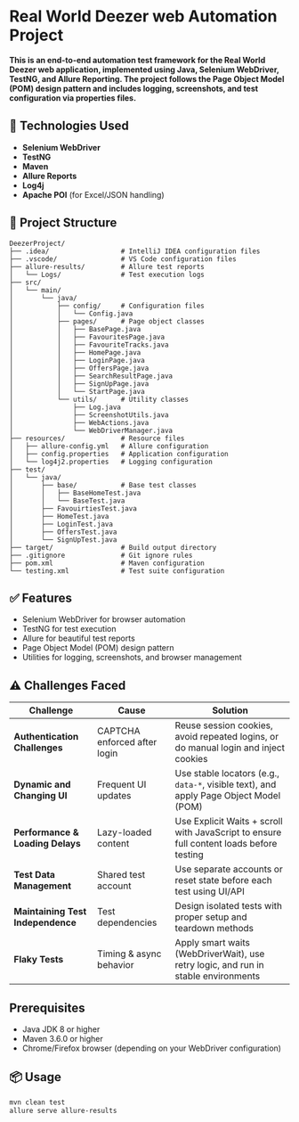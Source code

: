 # Real World Deezer web Automation Project
**This is an end-to-end automation test framework for the Real World **Deezer web application**, implemented using **Java**, **Selenium WebDriver**, **TestNG**, and **Allure Reporting**. The project follows the **Page Object Model (POM)** design pattern and includes logging, screenshots, and test configuration via properties files.**  

 ## 🚀 Technologies Used
 
- **Selenium WebDriver**
- **TestNG**
- **Maven**
- **Allure Reports**
- **Log4j**
- **Apache POI** (for Excel/JSON handling)


## 📁 Project Structure

```
DeezerProject/
├── .idea/                  # IntelliJ IDEA configuration files
├── .vscode/                # VS Code configuration files
├── allure-results/         # Allure test reports
│   └── Logs/               # Test execution logs
├── src/
│   └── main/
│       └── java/
│           ├── config/     # Configuration files
│           │   └── Config.java
│           ├── pages/      # Page object classes
│           │   ├── BasePage.java
│           │   ├── FavouritesPage.java
│           │   ├── FavouriteTracks.java
│           │   ├── HomePage.java
│           │   ├── LoginPage.java
│           │   ├── OffersPage.java
│           │   ├── SearchResultPage.java
│           │   ├── SignUpPage.java
│           │   └── StartPage.java
│           └── utils/      # Utility classes
│               ├── Log.java
│               ├── ScreenshotUtils.java
│               ├── WebActions.java
│               └── WebDriverManager.java
├── resources/              # Resource files
│   ├── allure-config.yml   # Allure configuration
│   ├── config.properties   # Application configuration
│   └── log4j2.properties   # Logging configuration
├── test/
│   └── java/
│       ├── base/           # Base test classes
│       │   ├── BaseHomeTest.java
│       │   └── BaseTest.java
│       ├── FavouirtiesTest.java
│       ├── HomeTest.java
│       ├── LoginTest.java
│       ├── OffersTest.java
│       └── SignUpTest.java
├── target/                 # Build output directory
├── .gitignore              # Git ignore rules
├── pom.xml                 # Maven configuration
└── testing.xml             # Test suite configuration
```

## ✅ Features

- Selenium WebDriver for browser automation
- TestNG for test execution
- Allure for beautiful test reports
- Page Object Model (POM) design pattern
- Utilities for logging, screenshots, and browser management


## ⚠️ Challenges Faced

| **Challenge**                        | **Cause**                            | **Solution**                                                                                                                                                  
|--------------------------------------|--------------------------------------|------------------------------------------------------------------------|
| **Authentication Challenges**        | CAPTCHA enforced after login         | Reuse session cookies, avoid repeated logins, or do manual login and inject cookies     
| **Dynamic and Changing UI**          | Frequent UI updates                  | Use stable locators (e.g., `data-*`, visible text), and apply Page Object Model (POM)   
| **Performance & Loading Delays**     | Lazy-loaded content                  | Use Explicit Waits + scroll with JavaScript to ensure full content loads before testing  
| **Test Data Management**             | Shared test account                  | Use separate accounts or reset state before each test using UI/API                      
| **Maintaining Test Independence**    | Test dependencies                    | Design isolated tests with proper setup and teardown methods                            
| **Flaky Tests**                      | Timing & async behavior              | Apply smart waits (WebDriverWait), use retry logic, and run in stable environments      


## Prerequisites
- Java JDK 8 or higher
- Maven 3.6.0 or higher
- Chrome/Firefox browser (depending on your WebDriver configuration)


## 📦 Usage

```bash
mvn clean test
allure serve allure-results
